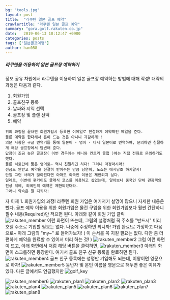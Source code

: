 ```yaml
---
bg: "tools.jpg"
layout: post
title:  "라쿠텐 일본 골프 예약"
crawlertitle: "라쿠텐 일본 골프 예약"
summary: "gora.golf.rakuten.co.jp"
date:   2019-06-13 18:12:47 +0900
categories: posts
tags: ['일본골프여행']
author: han058
---
```

##### 라쿠텐을 이용하여 일본 골프장 예약하기
정보 공유 차원에서 라쿠텐을 이용하여 일본 골프장 예약하는 방법에 대해 작성!
대략의 과정은 다음과 같다.
1. 회원가입
2. 골프친구 등록
3. 날짜와 지역 선택
4. 골프장 및 플랜 선택
5. 예약

```
위의 과정을 끝내면 회원가입시 등록한 이메일로 친절하게 예약확인 메일을 준다.
물론 예약을 한다해서 돈이 드는 것은 아니니 과감하게!!
의문 사항은 구글 번역기를 통해 일본어 - 영어 - 다시 일본어로 번역하여, 문의하면 친절하게 해당 골프장에서 답변해 준다.
답장이 조금 늦은 골프장( 이번 경우에는 에니와 컨트리 클럽 )에는 직접 전화로 문의하기도 했다.
물론 서로간에 짧은 영어로~ 역시 친절하긴 하다! 그러니 걱정마시라!
선금도 안받고 예약을 친절히 받아주는 만큼 당연히, 노쇼는 애시당초 하지말자!
만일 그런 사례가 많아진다면 아마도 외국인 이용은 제한되지 싶다.
일례로, 이번에 홋카이도 클래식 코스를 이용하고 싶었는데, 알아보니 중국인 단체 관광객의 진상 덕에, 외국인의 예약은 제한되었더라.
그러니 약속은 잘 지키자!
```

자 이제 1. 회원가입의 과정!
라쿠텐 회원 가입은 여기저기 설명이 많으니 자세한 내용은 뺐다.
골프 예약 이용을 위한 회원가입은 물건 구입을 위한 회원가입보다 훨씬 간단하니 필수 내용(Required)만 적으면 된다.
아래와 같이 회원 가입 클릭
![rakuten_member](https://user-images.githubusercontent.com/4988085/59420386-cb67bf00-8e07-11e9-8173-1cd43a539e9d.jpg)
이런 화면이 뜨는데, 그림의 설명처럼 꼭 주소를 "반드시" 미리 호텔 주소로 기입할 필요는 없다.
나중에 수정하면 되니까! 가입 완료!로 가정하고 다음으로~
아래 그림의 "my~" 로 들어가보자! ( 이 순서를 꼭 지킬 필요는 없다. 다만 좀 더 편하게 예약을 완료할 수 있어서 미리 하는 것! )
![rakuten_member2](https://user-images.githubusercontent.com/4988085/59420387-cb67bf00-8e07-11e9-8d50-1e33f459eb11.jpg)
그럼 이런 화면이 뜨고, 아래 화면에서 처럼 해당 버튼을 클릭하면,
![rakuten_member3](https://user-images.githubusercontent.com/4988085/59420390-cc005580-8e07-11e9-8167-4a4a4edbd786.jpg)
아래의 화면이 스크롤하면 등장한다. 여기서 골프 친구 신규 등록을 완료하면 된다.
![rakuten_member4](https://user-images.githubusercontent.com/4988085/59420391-cc005580-8e07-11e9-8d06-369ade8c8c44.jpg)
골프 친구 등록에는 성명만 기입해도 되는데, 이왕이면 영문으로 하자!
![rakuten_member5](https://user-images.githubusercontent.com/4988085/59420394-cc005580-8e07-11e9-9f7f-7f1fec78b982.jpg)
동반자 및 본인 이름을 영문으로 해두면 좋은 이유가 있다. 다른 글에서도 언급했지만
![golf_key](https://user-images.githubusercontent.com/4988085/59481103-f997de00-8e9d-11e9-9796-ad5e1fa6db29.jpg)

![rakuten_member6](https://user-images.githubusercontent.com/4988085/59420398-cc98ec00-8e07-11e9-8d60-4329a3e9da08.jpg)
![rakuten_plan1](https://user-images.githubusercontent.com/4988085/59420400-cc98ec00-8e07-11e9-91d4-98c070f570f0.jpg)
![rakuten_plan2](https://user-images.githubusercontent.com/4988085/59420401-cc98ec00-8e07-11e9-83d8-da8ecc977044.jpg)
![rakuten_plan3](https://user-images.githubusercontent.com/4988085/59420402-cd318280-8e07-11e9-84c4-53b6e3d7a8ca.jpg)
![rakuten_plan4](https://user-images.githubusercontent.com/4988085/59420403-cd318280-8e07-11e9-8878-2ad1b3dd9380.jpg)
![rakuten_plan5](https://user-images.githubusercontent.com/4988085/59420405-cd318280-8e07-11e9-99af-d13e7f47a89f.jpg)
![rakuten_plan6](https://user-images.githubusercontent.com/4988085/59420407-cdca1900-8e07-11e9-9f7d-64d538d5afb3.jpg)
![rakuten_plan7](https://user-images.githubusercontent.com/4988085/59420408-cdca1900-8e07-11e9-811c-9a8dd0f85a1e.jpg)
![rakuten_plan8](https://user-images.githubusercontent.com/4988085/59420409-cdca1900-8e07-11e9-9c01-06457d2f269d.jpg)

